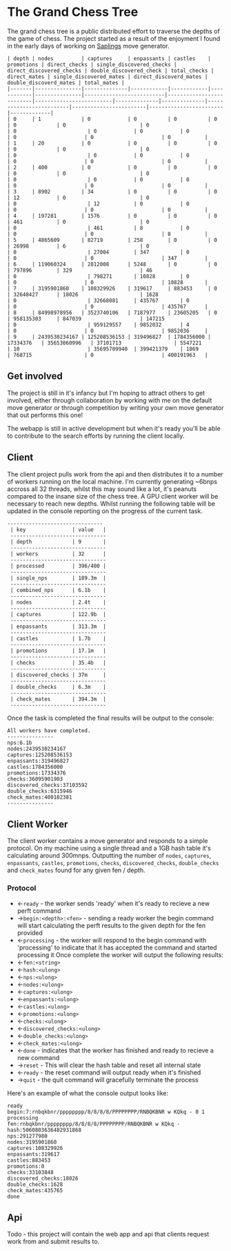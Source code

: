 # The Grand Chess Tree
The grand chess tree is a public distributed effort to traverse the depths of the game of chess. The project started as a result of the enjoyment I found in the early days of working on [Saplings](https://github.com/Timmoth/Sapling) move generator. 


```
| depth | nodes         | captures     | enpassants | castles    | promotions | direct_checks | single_discovered_checks | direct_discovered_checks | double_discovered_check | total_checks | direct_mates | single_discovered_mates | direct_discoverd_mates | double_discoverd_mates | total_mates |
|-------|---------------|--------------|------------|------------|------------|---------------|--------------------------|--------------------------|-------------------------|--------------|--------------|-------------------------|------------------------|------------------------|-------------|
| 0     | 1             | 0            | 0          | 0          | 0          | 0             | 0                        | 0                        | 0                       | 0            | 0            | 0                       | 0                      | 0                      | 0           |
| 1     | 20            | 0            | 0          | 0          | 0          | 0             | 0                        | 0                        | 0                       | 0            | 0            | 0                       | 0                      | 0                      | 0           |
| 2     | 400           | 0            | 0          | 0          | 0          | 0             | 0                        | 0                        | 0                       | 0            | 0            | 0                       | 0                      | 0                      | 0           |
| 3     | 8902          | 34           | 0          | 0          | 0          | 12            | 0                        | 0                        | 0                       | 12           | 0            | 0                       | 0                      | 0                      | 0           |
| 4     | 197281        | 1576         | 0          | 0          | 0          | 461           | 0                        | 0                        | 0                       | 461          | 8            | 0                       | 0                      | 0                      | 8           |
| 5     | 4865609       | 82719        | 258        | 0          | 0          | 26998         | 6                        | 0                        | 0                       | 27004        | 347          | 0                       | 0                      | 0                      | 347         |
| 6     | 119060324     | 2812008      | 5248       | 0          | 0          | 797896        | 329                      | 46                       | 0                       | 798271       | 10828        | 0                       | 0                      | 0                      | 10828       |
| 7     | 3195901860    | 108329926    | 319617     | 883453     | 0          | 32648427      | 18026                    | 1628                     | 0                       | 32668081     | 435767       | 0                       | 0                      | 0                      | 435767      |
| 8     | 84998978956   | 3523740106   | 7187977    | 23605205   | 0          | 958135303     | 847039                   | 147215                   | 0                       | 959129557    | 9852032      | 4                       | 0                      | 0                      | 9852036     |
| 9     | 2439530234167 | 125208536153 | 319496827  | 1784356000 | 17334376   | 35653060996   | 37101713                 | 5547221                  | 10                      | 35695709940  | 399421379    | 1869                    | 768715                 | 0                      | 400191963   |

 ```
## Get involved
The project is still in it's infancy but I'm hoping to attract others to get involved, either through collaboration by working with me on the default move generator or through competition by writing your own move generator that out performs this one! 

The webapp is still in active development but when it's ready you'll be able to contribute to the search efforts by running the client locally.

## Client
The client project pulls work from the api and then distributes it to a number of workers running on the local machine. I'm currently generating ~6bnps accross all 32 threads, whilst this may sound like a lot, it's peanuts compared to the insane size of the chess tree. A GPU client worker will be necessary to reach new depths.
Whilst running the following table will be updated in the console reporting on the progress of the current task.
```
-------------------------------
 | key               | value   |
 -------------------------------
 | depth             | 9       |
 -------------------------------
 | workers           | 32      |
 -------------------------------
 | processed         | 396/400 |
 -------------------------------
 | single_nps        | 189.3m  |
 -------------------------------
 | combined_nps      | 6.1b    |
 -------------------------------
 | nodes             | 2.4t    |
 -------------------------------
 | captures          | 122.9b  |
 -------------------------------
 | enpassants        | 313.3m  |
 -------------------------------
 | castles           | 1.7b    |
 -------------------------------
 | promotions        | 17.1m   |
 -------------------------------
 | checks            | 35.4b   |
 -------------------------------
 | discovered_checks | 37m     |
 -------------------------------
 | double_checks     | 6.3m    |
 -------------------------------
 | check_mates       | 394.3m  |
 -------------------------------
```
Once the task is completed the final results will be output to the console:
```
All workers have completed.
---------------
nps:6.1b
nodes:2439530234167
captures:125208536153
enpassants:319496827
castles:1784356000
promotions:17334376
checks:36095901903
discovered_checks:37103592
double_checks:6315946
check_mates:400182381
---------------
```

## Client Worker
The client worker contains a move generator and responds to a simple protocol. On my machine using a single thread and a 1GB hash table it's calculating around 300mnps. Outputting the number of `nodes`, `captures`, `enpassants`, `castles`, `promotions`, `checks`, `discovered_checks`, `double_checks` and `check_mates` found for any given fen / depth.

### Protocol
- <-`ready` - the worker sends 'ready' when it's ready to recieve a new perft command
- ->`begin:<depth>:<fen>` - sending a ready worker the begin command will start calculating the perft results to the given depth for the fen provided
- <-`processing` - the worker will respond to the begin command with 'processing' to indicate that it has accepted the command and started processing it
Once complete the worker will output the following results:
- <-`fen:<string>`
- <-`hash:<ulong>`
- <-`nps:<ulong>`
- <-`nodes:<ulong>`
- <-`captures:<ulong>`
- <-`enpassants:<ulong>`
- <-`castles:<ulong>`
- <-`promotions:<ulong>`
- <-`checks:<ulong>`
- <-`discovered_checks:<ulong>`
- <-`double_checks:<ulong>`
- <-`check_mates:<ulong>`
- <-`done` - indicates that the worker has finished and ready to recieve a new command
- ->`reset` - This will clear the hash table and reset all internal state
- <-`ready` - the reset command will output ready when it's finished
- ->`quit` - the quit command will gracefully terminate the process

Here's an example of what the console output looks like:
```
ready
begin:7:rnbqkbnr/pppppppp/8/8/8/8/PPPPPPPP/RNBQKBNR w KQkq - 0 1
processing
fen:rnbqkbnr/pppppppp/8/8/8/8/PPPPPPPP/RNBQKBNR w KQkq -
hash:5060803636482931868
nps:291277980
nodes:3195901860
captures:108329926
enpassants:319617
castles:883453
promotions:0
checks:33103848
discovered_checks:18026
double_checks:1628
check_mates:435765
done
```

## Api
Todo - this project will contain the web app and api that clients request work from and submit results to.
